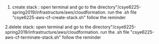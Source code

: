 1. create stack :
open terminal and go to the directory"/csye6225-spring2019/infrastructure/aws/cloudformation.
run the .sh file "csye6225-aws-cf-create-stack.sh"
follow the reminder

2.delete stack:
open terminal and go to the directory"/csye6225-spring2019/infrastructure/aws/cloudformation.
run the .sh file "csye6225-aws-cf-terminate-stack.sh"
follow the reminder
